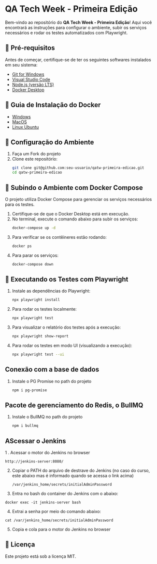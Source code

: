 # QA Tech Week - Primeira Edição

Bem-vindo ao repositório do **QA Tech Week - Primeira Edição**! Aqui você encontrará as instruções para configurar o ambiente, subir os serviços necessários e rodar os testes automatizados com Playwright.

## 📌 Pré-requisitos
Antes de começar, certifique-se de ter os seguintes softwares instalados em seu sistema:

- [Git for Windows](https://gitforwindows.org/)
- [Visual Studio Code](https://code.visualstudio.com/)
- [Node.js (versão LTS)](https://nodejs.org/)
- [Docker Desktop](https://www.docker.com/products/docker-desktop/)

## 🐋 Guia de Instalação do Docker
- [Windows](https://dev.to/papitofernando/instalando-o-docker-no-windows-10-home-ou-professional-com-wsl-2-26m3)
- [MacOS](https://docs.docker.com/desktop/setup/install/mac-install/)
- [Linux Ubuntu](https://docs.docker.com/engine/install/ubuntu/)

## 🚀 Configuração do Ambiente
1. Faça um Fork do projeto
2. Clone este repositório:
   ```sh
   git clone git@github.com:seu-usuario/qatw-primeira-edicao.git
   cd qatw-primeira-edicao
   ```
   
## 🐳 Subindo o Ambiente com Docker Compose
O projeto utiliza Docker Compose para gerenciar os serviços necessários para os testes.

1. Certifique-se de que o Docker Desktop está em execução.
2. No terminal, execute o comando abaixo para subir os serviços:
   ```sh
   docker-compose up -d
   ```
3. Para verificar se os contêineres estão rodando:
   ```sh
   docker ps
   ```
4. Para parar os serviços:
   ```sh
   docker-compose down
   ```

## 🧪 Executando os Testes com Playwright

1. Instale as dependências do Playwright:
   ```sh
   npx playwright install
   ```
2. Para rodar os testes localmente:
   ```sh
   npx playwright test
   ```
3. Para visualizar o relatório dos testes após a execução:
   ```sh
   npx playwright show-report
   ```
4. Para rodar os testes em modo UI (visualizando a execução):
   ```sh
   npx playwright test --ui
   ```

## Conexão com a base de dados

1. Instale o PG Promise no path do projeto
   ```sh
   npm i pg-promise
   ```

## Pacote de gerenciamento do Redis, o BullMQ

1. Instale o BullMQ no path do projeto
   ```sh
   npm i bullmq
   ```

## AScessar o Jenkins

1 . Acessar o motor do Jenkins no browser
   ```
   http://jenkins-server:8080/
   ```
2. Copiar o PATH do arquivo de destrave do Jenkins (no caso do curso, este abaixo mas é informado quando se acessa o link acima)
   ```
   /var/jenkins_home/secrets/initialAdminPassword
   ```
3. Entra no bash do container do Jenkins com o abaixo:
```
docker exec -it jenkins-server bash
```
4. Extrai a senha por meio do comando abaixo:
```
cat /var/jenkins_home/secrets/initialAdminPassword
```
5. Copia e cola para o motor do Jenkins no browser

## 📄 Licença
Este projeto está sob a licença MIT.
